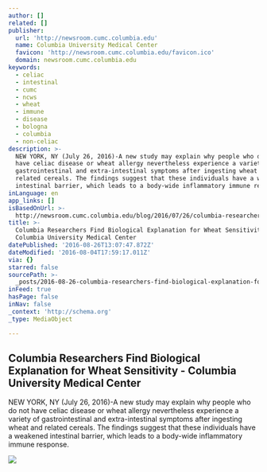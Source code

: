 ```yaml
---
author: []
related: []
publisher:
  url: 'http://newsroom.cumc.columbia.edu'
  name: Columbia University Medical Center
  favicon: 'http://newsroom.cumc.columbia.edu/favicon.ico'
  domain: newsroom.cumc.columbia.edu
keywords:
  - celiac
  - intestinal
  - cumc
  - ncws
  - wheat
  - immune
  - disease
  - bologna
  - columbia
  - non-celiac
description: >-
  NEW YORK, NY (July 26, 2016)-A new study may explain why people who do not
  have celiac disease or wheat allergy nevertheless experience a variety of
  gastrointestinal and extra-intestinal symptoms after ingesting wheat and
  related cereals. The findings suggest that these individuals have a weakened
  intestinal barrier, which leads to a body-wide inflammatory immune response.
inLanguage: en
app_links: []
isBasedOnUrl: >-
  http://newsroom.cumc.columbia.edu/blog/2016/07/26/columbia-researchers-find-biological-explanation-wheat-sensitivity-2/
title: >-
  Columbia Researchers Find Biological Explanation for Wheat Sensitivity -
  Columbia University Medical Center
datePublished: '2016-08-26T13:07:47.872Z'
dateModified: '2016-08-04T17:59:17.011Z'
via: {}
starred: false
sourcePath: >-
  _posts/2016-08-26-columbia-researchers-find-biological-explanation-for-wheat-s.md
inFeed: true
hasPage: false
inNav: false
_context: 'http://schema.org'
_type: MediaObject

---
```

<article style=""><h1>Columbia Researchers Find Biological Explanation for Wheat Sensitivity - Columbia University Medical Center</h1><p>NEW YORK, NY (July 26, 2016)-A new study may explain why people who do not have celiac disease or wheat allergy nevertheless experience a variety of gastrointestinal and extra-intestinal symptoms after ingesting wheat and related cereals. The findings suggest that these individuals have a weakened intestinal barrier, which leads to a body-wide inflammatory immune response.</p><img src="http://newsroom.cumc.columbia.edu/wp-content/uploads/2016/07/rsz_thinkstockphotos-122433101.jpg" /></article>